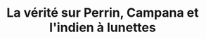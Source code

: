 ---
published: true
title: 'La vérité sur Perrin, Campana et l''indien à lunettes'
collection: ailleurs
release_date: '2014-08-20 00:00:00'
image:
    user/pages/01.Emissions/ailleurs-62/ouiedire_ailleurs-62_cover-1.png: { name: ouiedire_ailleurs-62_cover-1.png, type: image/png, size: 397735, path: user/pages/01.Emissions/ailleurs-62/ouiedire_ailleurs-62_cover-1.png }
number: '62'
slug: ailleurs-62
taxonomy:
    dj: Hu
    artist: ['Alaska y los pegamoides', 'Beaver & Krause', Cerrone, 'Chrome Hoof', 'Don Cherry', 'Haruomi Hosono', 'Jean Pierre Decerf', 'Jun Togawa', 'Los mirlos', 'Mort Garson', 'Mushroom Patience', 'Philippe Bessombes', 'Sinoia caves', 'Vladimir Cosma', Zombi]
playlists:
    - { title: null, tracks: [{ timecode: '00:00:00', artists: ['Vladimir Cosma'], title: 'La chèvre' }, { timecode: '00:03:40', artists: ['Beaver & Krause'], title: 'Legend days are over' }, { timecode: '00:06:45', artists: ['Mushroom Patience'], title: 'Sunday on the hills with ermes' }, { timecode: '00:08:44', artists: ['Jun Togawa'], title: 'Umi yakara' }, { timecode: '00:11:37', artists: ['Mort Garson'], title: 'THe rite of Aida' }, { timecode: '00:14:40', artists: ['Jean Pierre Decerf'], title: 'Black safari' }, { timecode: '00:17:48', artists: ['Los mirlos'], title: 'Sonido amazonico' }, { timecode: '00:20:55', artists: ['Alaska y los pegamoides'], title: 'Estrategia militar' }, { timecode: '00:23:55', artists: ['Chrome Hoof'], title: 'Kestrel dawn' }, { timecode: '00:25:35', artists: ['Haruomi Hosono'], title: Caravan }, { timecode: '00:29:55', artists: [Cerrone], title: 'Générique fin (brigade mondaine)' }, { timecode: '00:33:24', artists: ['Sinoia caves'], title: 'Evil ball' }, { timecode: '00:38:04', artists: [Zombi], title: 'Animal spirit' }, { timecode: '00:45:05', artists: ['Philippe Bessombes'], title: 'Rouge est la mer' }, { timecode: '00:48:40', artists: ['Don Cherry'], title: 'North brazilian ceremonial hymn (+ Psychic TV)' }] }
presentation: 'Que s''est-il vraiment passé entre Campana, Perrin et l''indien à lunettes ? Rites shamaniques ? Sacrifices humains ? Animales ? Manimales ? La censure est-elle passée par là ? Et Corynne Charbit dans tout ça ?'
image_hd:
    user/pages/01.Emissions/ailleurs-62/ouiedire_ailleurs-62_cover_hd.png: { name: ouiedire_ailleurs-62_cover_hd.png, type: image/png, size: 397735, path: user/pages/01.Emissions/ailleurs-62/ouiedire_ailleurs-62_cover_hd.png }

---